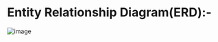 # Entity Relationship Diagram(ERD):-
![image](https://github.com/Prathama-sanshi/SQL/assets/59955378/0e0263ff-3c0a-42c2-b269-8bfd21415f42)

